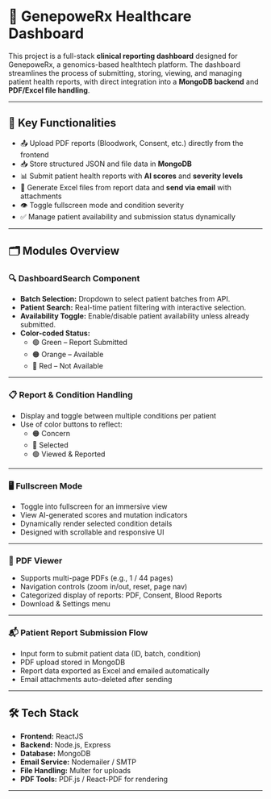 # 🧬 GenepoweRx Healthcare Dashboard

This project is a full-stack **clinical reporting dashboard** designed for GenepoweRx, a genomics-based healthtech platform. The dashboard streamlines the process of submitting, storing, viewing, and managing patient health reports, with direct integration into a **MongoDB backend** and **PDF/Excel file handling**.

---

## 🚀 Key Functionalities

- 📤 Upload PDF reports (Bloodwork, Consent, etc.) directly from the frontend
- 📥 Store structured JSON and file data in **MongoDB**
- 📊 Submit patient health reports with **AI scores** and **severity levels**
- 📧 Generate Excel files from report data and **send via email** with attachments
- 👁️ Toggle fullscreen mode and condition severity
- ✅ Manage patient availability and submission status dynamically

---

## 🗂️ Modules Overview

### 🔍 **DashboardSearch Component**
- **Batch Selection:** Dropdown to select patient batches from API.
- **Patient Search:** Real-time patient filtering with interactive selection.
- **Availability Toggle:** Enable/disable patient availability unless already submitted.
- **Color-coded Status:**
  - 🟢 Green – Report Submitted
  - 🟠 Orange – Available
  - 🔴 Red – Not Available

---

### 📋 **Report & Condition Handling**
- Display and toggle between multiple conditions per patient
- Use of color buttons to reflect:
  - 🟠 Concern
  - 💚 Selected
  - 🟢 Viewed & Reported

---

### 🖥️ **Fullscreen Mode**
- Toggle into fullscreen for an immersive view
- View AI-generated scores and mutation indicators
- Dynamically render selected condition details
- Designed with scrollable and responsive UI

---

### 📄 **PDF Viewer**
- Supports multi-page PDFs (e.g., 1 / 44 pages)
- Navigation controls (zoom in/out, reset, page nav)
- Categorized display of reports: PDF, Consent, Blood Reports
- Download & Settings menu

---

### 📬 **Patient Report Submission Flow**
- Input form to submit patient data (ID, batch, condition)
- PDF upload stored in MongoDB
- Report data exported as Excel and emailed automatically
- Email attachments auto-deleted after sending

---

## 🛠 Tech Stack

- **Frontend:** ReactJS
- **Backend:** Node.js, Express
- **Database:** MongoDB
- **Email Service:** Nodemailer / SMTP
- **File Handling:** Multer for uploads
- **PDF Tools:** PDF.js / React-PDF for rendering

---
